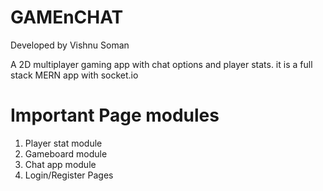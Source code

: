 # GAMEnCHAT 
Developed by Vishnu Soman

A 2D multiplayer gaming app with chat options and player stats.
it is a full stack MERN app with socket.io

# Important Page modules

1. Player stat module
2. Gameboard module
3. Chat app module
4. Login/Register Pages
